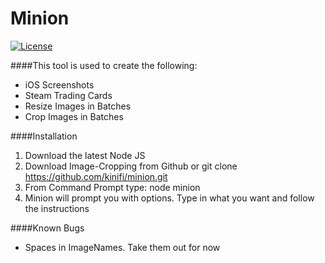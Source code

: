 # Minion
[![License](http://img.shields.io/:license-mit-blue.svg)](http://doge.mit-license.org)


####This tool is used to create the following: 
- iOS Screenshots
- Steam Trading Cards
- Resize Images in Batches
- Crop Images in Batches

####Installation
1. Download the latest Node JS
2. Download Image-Cropping from Github or git clone https://github.com/kinifi/minion.git
3. From Command Prompt type: node minion
4. Minion will prompt you with options. Type in what you want and follow the instructions

####Known Bugs
- Spaces in ImageNames. Take them out for now
